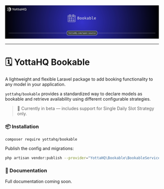 ![alt text](./.github/cover.jpg "Title")

---

# 🗓️ YottaHQ Bookable
A lightweight and flexible Laravel package to add booking functionality to any model in your application.

`yottahq/bookable` provides a standardized way to declare models as bookable and retrieve availability using different configurable strategies.

> 🔖 Currently in beta — includes support for Single Daily Slot Strategy only.

### 📦 Installation
```bash
composer require yottahq/bookable
```

Publish the config and migrations:

```bash
php artisan vendor:publish --provider="YottaHQ\Bookable\BookableServiceProvider"
```

### 📘 Documentation
Full documentation coming soon.
